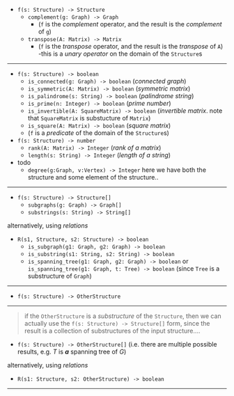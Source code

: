 


- `f(s: Structure) -> Structure` 
	- `complement(g: Graph) -> Graph`
		- (`f` is the _complement_ operator, and the result is the _complement_ of `g`)
	- `transpose(A: Matrix) -> Matrix` 
		- (`f` is the _transpose_ operator, and the result is the _transpose_ of `A`)
	-this is a _unary operator_ on the domain of the `Structure`s
 

____


- `f(s: Structure) -> boolean`
	- `is_connected(g: Graph) -> boolean` (_connected graph_)
	- `is_symmetric(A: Matrix) -> boolean` (_symmetric matrix_)
	- `is_palindrome(s: String) -> boolean` (_palindrome string_)
	- `is_prime(n: Integer) -> boolean` (_prime number_)
	- `is_invertible(A: SquareMatrix) -> boolean` (_invertible matrix_. note that `SquareMatrix` is substucture of `Matrix`) 
	- `is_square(A: Matrix) -> boolean` (_square matrix_)
	- (`f` is a _predicate_ of the domain of the `Structure`s)
- `f(s: Structure) -> number`
	- `rank(A: Matrix) -> Integer` (_rank of a matrix_)
	- `length(s: String) -> Integer` (_length of a string_)
- todo
	- `degree(g:Graph, v:Vertex) -> Integer` here we have both the structure and some element of the structure..





____

- `f(s: Structure) -> Structure[]`
	- `subgraphs(g: Graph) -> Graph[]`
	- `substrings(s: String) -> String[]`

alternatively, using _relations_

- `R(s1, Structure, s2: Structure) -> boolean`
	- `is_subgraph(g1: Graph, g2: Graph) -> boolean`
	- `is_substring(s1: String, s2: String) -> boolean`
	- `is_spanning_tree(g1: Graph, g2: Graph) -> boolean` or `is_spanning_tree(g1: Graph, t: Tree) -> boolean` (since `Tree` is a substructure of `Graph`)

___

- `f(s: Structure) -> OtherStructure`

___

> if the `OtherStructure` is a _substructure_ of the `Structure`, then we can actually use the `f(s: Structure) -> Structure[]` form, since the result is a collection of substructures of the input structure....

- `f(s: Structure) -> OtherStructure[]` (i.e. there are multiple possible results, e.g. $T$ is ***a*** spanning tree of $G$) 

alternatively, using _relations_

- `R(s1: Structure, s2: OtherStructure) -> boolean`

____
